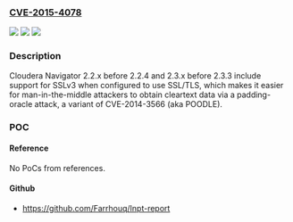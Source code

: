 ### [CVE-2015-4078](https://cve.mitre.org/cgi-bin/cvename.cgi?name=CVE-2015-4078)
![](https://img.shields.io/static/v1?label=Product&message=n%2Fa&color=blue)
![](https://img.shields.io/static/v1?label=Version&message=n%2Fa&color=blue)
![](https://img.shields.io/static/v1?label=Vulnerability&message=n%2Fa&color=brighgreen)

### Description

Cloudera Navigator 2.2.x before 2.2.4 and 2.3.x before 2.3.3 include support for SSLv3 when configured to use SSL/TLS, which makes it easier for man-in-the-middle attackers to obtain cleartext data via a padding-oracle attack, a variant of CVE-2014-3566 (aka POODLE).

### POC

#### Reference
No PoCs from references.

#### Github
- https://github.com/Farrhouq/Inpt-report


